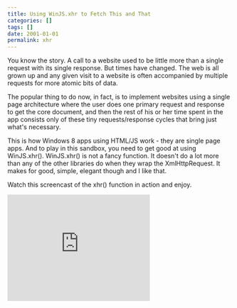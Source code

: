 ```yaml
---
title: Using WinJS.xhr to Fetch This and That
categories: []
tags: []
date: 2001-01-01
permalink: xhr
---
```


You know the story. A call to a website used to be little more than a single request with its single response. But times have changed. The web is all grown up and any given visit to a website is often accompanied by multiple requests for more atomic bits of data.
<!-- more -->

The popular thing to do now, in fact, is to implement websites using a single page architecture where the user does one primary request and response to get the core document, and then the rest of his or her time spent in the app consists only of these tiny requests/response cycles that bring just what's necessary.

This is how Windows 8 apps using HTML/JS work - they are single page apps. And to play in this sandbox, you need to get good at using WinJS.xhr(). WinJS.xhr() is not a fancy function. It doesn't do a lot more than any of the other libraries do when they wrap the XmlHttpRequest. It makes for good, simple, elegant though and I like that.

Watch this screencast of the xhr() function in action and enjoy.

<iframe frameborder="0" height="240" src="http://channel9.msdn.com/Blogs/codefoster/xhrfetch/player?w=512&amp;h=288" width="320"></iframe>